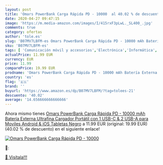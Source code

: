 ```yaml
---
layout: post
title: 'Omars PowerBank Carga Rápida PD - 10000  al 40.02 % de descuento'
date: 2020-04-27 09:47:15
image: 'https://m.media-amazon.com/images/I/415rxF3pLwL._SL400_.jpg'
comments: true
category: ofertas
author: 'tole.es'
slug: 'B07MV7LBFM-es Omars PowerBank Carga Rápida PD - 10000 mAh Batería...'
sku: 'B07MV7LBFM-es'
tags: [ 'Comunicación móvil y accesorios','Electrónica','Informática','Móviles','Móviles y smartphones libres','Tablets','android', ]
actualPrice: 11.99 EUR
currency: EUR
price: 11.99
comparePrice: 19.99 EUR
prodname: 'Omars PowerBank Carga Rápida PD - 10000 mAh Batería Externa Ultrafina  Cargador Portátil con 1 USB-C & 2 USB-A para Moviles Android & iOS  Tabletas  Negro'
country: 'es'
flag: '🇪🇸'
brand: ''
buyurl: 'https://www.amazon.es/dp/B07MV7LBFM/?tag=tolees-21'
descuento: '40.02'
average: '14.656666666666666'
---
```


Ahora mismo tienes [Omars PowerBank Carga Rápida PD - 10000 mAh Batería Externa Ultrafina  Cargador Portátil con 1 USB-C & 2 USB-A para Moviles Android & iOS  Tabletas  Negro](https://www.amazon.es/dp/B07MV7LBFM/?tag=tolees-21) a 11.99 EUR (original: 19.99 EUR) (40.02 %  de descuento) en el siguiente enlace!

[![Omars PowerBank Carga Rápida PD - 10000 ](https://m.media-amazon.com/images/I/415rxF3pLwL._SL400_.jpg)](https://www.amazon.es/dp/B07MV7LBFM/?tag=tolees-21)

🔎:


[🛒 Visítala!!!](https://www.amazon.es/dp/B07MV7LBFM/?tag=tolees-21)
